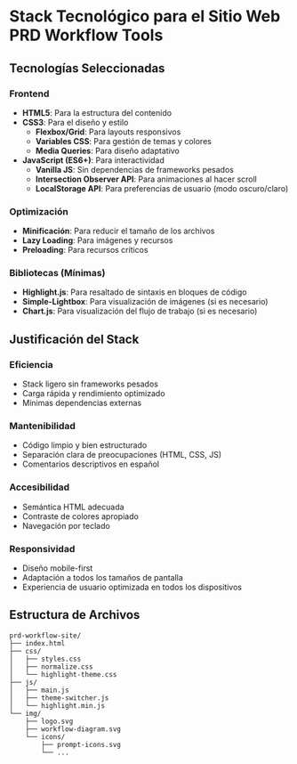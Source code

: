# Stack Tecnológico para el Sitio Web PRD Workflow Tools

## Tecnologías Seleccionadas

### Frontend
- **HTML5**: Para la estructura del contenido
- **CSS3**: Para el diseño y estilo
  - **Flexbox/Grid**: Para layouts responsivos
  - **Variables CSS**: Para gestión de temas y colores
  - **Media Queries**: Para diseño adaptativo
- **JavaScript (ES6+)**: Para interactividad
  - **Vanilla JS**: Sin dependencias de frameworks pesados
  - **Intersection Observer API**: Para animaciones al hacer scroll
  - **LocalStorage API**: Para preferencias de usuario (modo oscuro/claro)

### Optimización
- **Minificación**: Para reducir el tamaño de los archivos
- **Lazy Loading**: Para imágenes y recursos
- **Preloading**: Para recursos críticos

### Bibliotecas (Mínimas)
- **Highlight.js**: Para resaltado de sintaxis en bloques de código
- **Simple-Lightbox**: Para visualización de imágenes (si es necesario)
- **Chart.js**: Para visualización del flujo de trabajo (si es necesario)

## Justificación del Stack

### Eficiencia
- Stack ligero sin frameworks pesados
- Carga rápida y rendimiento optimizado
- Mínimas dependencias externas

### Mantenibilidad
- Código limpio y bien estructurado
- Separación clara de preocupaciones (HTML, CSS, JS)
- Comentarios descriptivos en español

### Accesibilidad
- Semántica HTML adecuada
- Contraste de colores apropiado
- Navegación por teclado

### Responsividad
- Diseño mobile-first
- Adaptación a todos los tamaños de pantalla
- Experiencia de usuario optimizada en todos los dispositivos

## Estructura de Archivos

```
prd-workflow-site/
├── index.html
├── css/
│   ├── styles.css
│   ├── normalize.css
│   └── highlight-theme.css
├── js/
│   ├── main.js
│   ├── theme-switcher.js
│   └── highlight.min.js
└── img/
    ├── logo.svg
    ├── workflow-diagram.svg
    └── icons/
        ├── prompt-icons.svg
        └── ...
```
